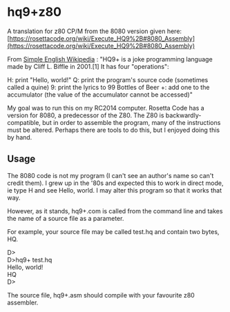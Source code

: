 # hq9+z80
A translation for z80 CP/M from the 8080 version given here:
[https://rosettacode.org/wiki/Execute_HQ9%2B#8080_Assembly](https://rosettacode.org/wiki/Execute_HQ9%2B#8080_Assembly)

From [Simple English Wikipedia](https://simple.wikipedia.org/wiki/HQ9%2B) :
"HQ9+ is a joke programming language made by Cliff L. Biffle in 2001.[1] It has four "operations":

H: print "Hello, world!"
Q: print the program's source code (sometimes called a quine)
9: print the lyrics to 99 Bottles of Beer
+: add one to the accumulator (the value of the accumulator cannot be accessed)"

My goal was to run this on my RC2014 computer. Rosetta Code has a version for 8080, a predecessor of the Z80. The Z80 is backwardly-compatible, but in order to assemble the program, many of the instructions must be altered. Perhaps there are tools to do this, but I enjoyed doing this by hand.

## Usage

The 8080 code is not my program (I can't see an author's name so can't credit them). I grew up in the '80s and expected this to work in direct mode, ie type H and see Hello, world. I may alter this program so that it works that way. 

However, as it stands, hq9+.com is called from the command line and takes the name of a source file as a parameter.

For example, your source file may be called test.hq  and contain two bytes, HQ. 

D>                                                                              
D>hq9+ test.hq                                                                  
Hello, world!                                                                   
HQ                                                                              
D>


The source file, hq9+.asm should compile with your favourite z80 assembler. 

